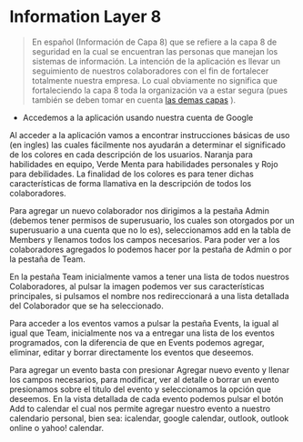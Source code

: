 # Information Layer 8

> En español (Información de Capa 8) que se refiere a la capa 8 de seguridad en la cual se encuentran las personas que manejan los sistemas de información. La intención de la aplicación es llevar un seguimiento de nuestros colaboradores con el fin de fortalecer totalmente nuestra empresa. Lo cual obviamente no significa que fortaleciendo la capa 8 toda la organización va a estar segura (pues también se deben tomar en cuenta [las demas capas](https://support.microsoft.com/es-pr/help/103884/the-osi-model-s-seven-layers-defined-and-functions-explained) ).

* Accedemos a la aplicación usando nuestra cuenta de Google

Al acceder a la aplicación vamos a encontrar instrucciones básicas de uso (en ingles) las cuales fácilmente nos ayudarán a determinar el significado de los colores en cada descripción de los usuarios. Naranja para habilidades en equipo, Verde Menta para habilidades personales y Rojo para debilidades. La finalidad de los colores es para tener dichas características de forma llamativa en la descripción de todos los colaboradores.

Para agregar un nuevo colaborador nos dirigimos a la pestaña Admin (debemos tener permisos de superusuario, los cuales son otorgados por un superusuario a una cuenta que no lo es), seleccionamos add en la tabla de Members y llenamos todos los campos necesarios. Para poder ver a los colaboradores agregados lo podemos hacer por la pestaña de Admin o por la pestaña de Team.

En la pestaña Team inicialmente vamos a tener una lista de todos nuestros Colaboradores, al pulsar la imagen podemos ver sus características principales, si pulsamos el nombre nos redireccionará a una lista detallada del Colaborador que se ha seleccionado.

Para acceder a los eventos vamos a pulsar la pestaña Events, la igual al igual que Team, inicialmente nos va a entregar una lista de los eventos programados, con la diferencia de que en Events podemos agregar, eliminar, editar y borrar directamente los eventos que deseemos.

Para agregar un evento basta con presionar Agregar nuevo evento y llenar los campos necesarios, para modificar, ver al detalle o borrar un evento presionamos sobre el titulo del evento y seleccionamos la opción que deseemos. En la vista detallada de cada evento podemos pulsar el botón Add to calendar el cual nos permite agregar nuestro evento a nuestro calendario personal, bien sea: icalendar, google calendar, outlook, outlook online o yahoo! calendar.


